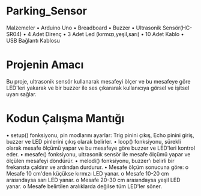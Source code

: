 # Parking_Sensor

Malzemeler
•	Arduino Uno
•	Breadboard
•	Buzzer
•	Ultrasonik Sensör(HC-SR04)
•	4 Adet Direnç
•	3 Adet Led (kırmızı,yeşil,sarı)
•	10 Adet Kablo
•	USB Bağlantı Kablosu

# Projenin Amacı
Bu proje, ultrasonik sensör kullanarak mesafeyi ölçer ve bu mesafeye göre LED'leri yakarak ve bir buzzer ile ses çıkararak kullanıcıya görsel ve işitsel uyarı sağlar.

# Kodun Çalışma Mantığı
•	setup() fonksiyonu, pin modlarını ayarlar: Trig pinini çıkış, Echo pinini giriş, buzzer ve LED pinlerini çıkış olarak belirler.
•	loop() fonksiyonu, sürekli olarak mesafe ölçümü yapar ve bu mesafeye göre buzzer ve LED'leri kontrol eder.
•	mesafe() fonksiyonu, ultrasonik sensör ile mesafe ölçümü yapar ve ölçülen mesafeyi döndürür.
•	melodi() fonksiyonu, buzzer'ı belirli bir frekansta çaldırır ve ardından durdurur.
•	Mesafe ölçüm sonucuna göre:
    o	Mesafe 10 cm'den küçükse kırmızı LED yanar.
    o	Mesafe 10-20 cm arasındaysa sarı LED yanar.
    o	Mesafe 20-30 cm arasındaysa yeşil LED yanar.
    o	Mesafe belirtilen aralıklarda değilse tüm LED'ler söner.

